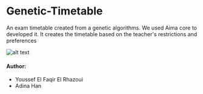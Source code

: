 # Genetic-Timetable
An exam timetable created from a genetic algorithms. We used Aima core to developed it. 
It creates the timetable based on the teacher's restrictions and preferences

![alt text](https://user-images.githubusercontent.com/25131320/34267160-29f8d412-e67c-11e7-8952-4432a81016e0.PNG)

#### Author:
- Youssef El Faqir El Rhazoui
- Adina Han
